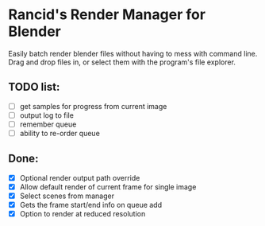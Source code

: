 # Rancid's Render Manager for Blender

Easily batch render blender files without having to mess with command line. Drag and drop files in, or select them with the program's file explorer.

## TODO list:

- [ ] get samples for progress from current image
- [ ] output log to file
- [ ] remember queue
- [ ] ability to re-order queue

## Done:

- [x] Optional render output path override
- [x] Allow default render of current frame for single image
- [x] Select scenes from manager
- [x] Gets the frame start/end info on queue add
- [x] Option to render at reduced resolution
